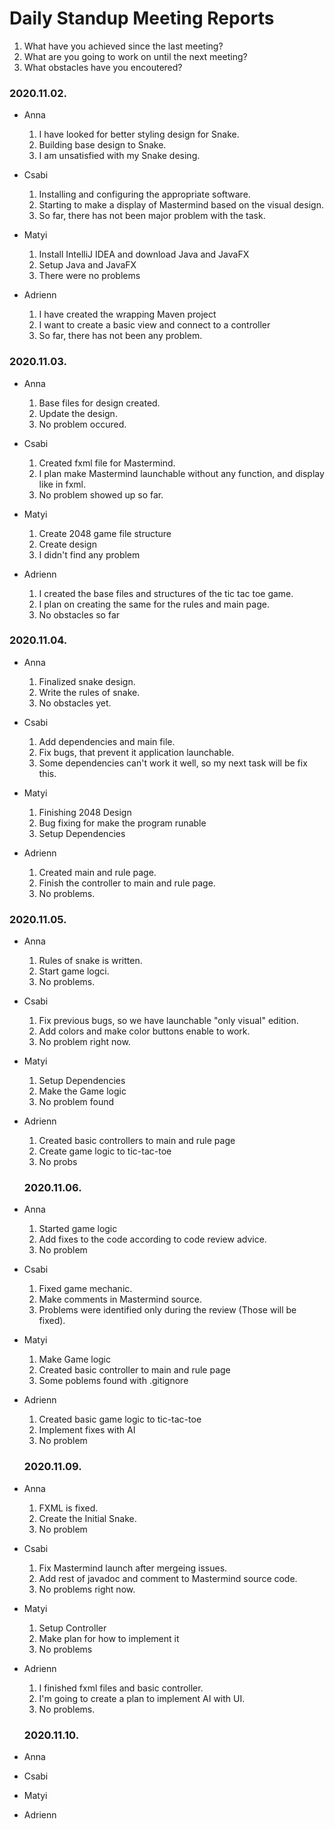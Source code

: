 # Daily Standup Meeting Reports

1. What have you achieved since the last meeting?
2. What are you going to work on until the next meeting?
3. What obstacles have you encoutered?

### 2020.11.02.
* Anna
  1. I have looked for better styling design for Snake.
  2. Building base design to Snake.
  3. I am unsatisfied with my Snake desing.

* Csabi
  1. Installing and configuring the appropriate software.
  2. Starting to make a display of Mastermind based on the visual design.
  3. So far, there has not been major problem with the task.
   
* Matyi
  1. Install IntelliJ IDEA and download Java and JavaFX
  2. Setup Java and JavaFX
  3. There were no problems

* Adrienn
  1. I have created the wrapping Maven project
  2. I want to create a basic view and connect to a controller
  3. So far, there has not been any problem.

### 2020.11.03.
* Anna
  1. Base files for design created.
  2. Update the design.
  3. No problem occured.

* Csabi
  1. Created fxml file for Mastermind.
  2. I plan make Mastermind launchable without any function, and display like in fxml.
  3. No problem showed up so far.

* Matyi
  1. Create 2048 game file structure
  2. Create design
  3. I didn't find any problem

* Adrienn
  1. I created the base files and structures of the tic tac toe game.
  2. I plan on creating the same for the rules and main page.
  3. No obstacles so far
  
### 2020.11.04.
* Anna
  1. Finalized snake design.
  2. Write the rules of snake.
  3. No obstacles yet.
  
* Csabi
  1. Add dependencies and main file.
  2. Fix bugs, that prevent it application launchable.
  3. Some dependencies can't work it well, so my next task will be fix this.

* Matyi
  1. Finishing 2048 Design
  2. Bug fixing for make the program runable
  3. Setup Dependencies

* Adrienn
  1. Created main and rule page.
  2. Finish the controller to main and rule page.
  3. No problems.

### 2020.11.05.
* Anna
  1. Rules of snake is written.
  2. Start game logci.
  3. No problems.
  
* Csabi
  1. Fix previous bugs, so we have launchable "only visual" edition.
  2. Add colors and make color buttons enable to work.
  3. No problem right now.

* Matyi
  1. Setup Dependencies
  2. Make the Game logic
  3. No problem found

* Adrienn
  1. Created basic controllers to main and rule page
  2. Create game logic to tic-tac-toe
  3. No probs

  ### 2020.11.06.
* Anna
  1. Started game logic
  2. Add fixes to the code according to code review advice.
  3. No problem
  
* Csabi
  1. Fixed game mechanic.
  2. Make comments in Mastermind source.
  3. Problems were identified only during the review (Those will be fixed).

* Matyi
  1. Make Game logic
  2. Created basic controller to main and rule page
  3. Some poblems found with .gitignore

* Adrienn
  1. Created basic game logic to tic-tac-toe
  2. Implement fixes with AI
  3. No problem


  ### 2020.11.09.
* Anna
  1. FXML is fixed.
  2. Create the Initial Snake.
  3. No problem

* Csabi
  1. Fix Mastermind launch after mergeing issues.
  2. Add rest of javadoc and comment to Mastermind source code.
  3. No problems right now.

* Matyi
  1. Setup Controller
  2. Make plan for how to implement it
  3. No problems

* Adrienn
  1. I finished fxml files and basic controller.
  2. I'm going to create a plan to implement AI with UI.
  3. No problems.

  ### 2020.11.10.
* Anna

* Csabi

* Matyi

* Adrienn